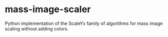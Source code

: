 # mass-image-scaler
Python implementation of the ScaleYx family of algorithms for mass image scaling without adding colors.
